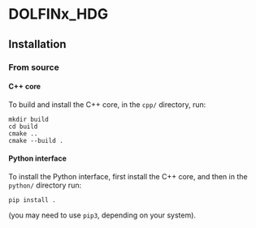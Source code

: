 # DOLFINx_HDG

## Installation

### From source

#### C++ core

To build and install the C++ core, in the ``cpp/`` directory, run:
```
mkdir build
cd build
cmake ..
cmake --build .
```

#### Python interface

To install the Python interface, first install the C++ core, and then
in the ``python/`` directory run:
```
pip install .
```
(you may need to use ``pip3``, depending on your system).
